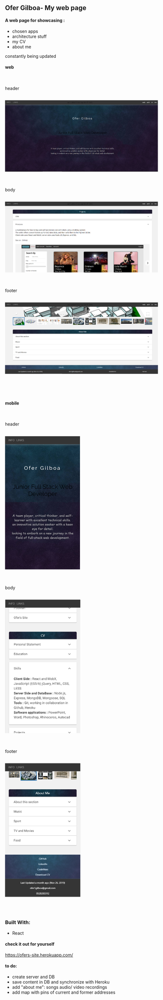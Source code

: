 ## Ofer Gilboa- My web page 
 
#### A web page for showcasing :
- chosen apps
- architecture stuff  
- my CV
- about me

constantly being updated 

#### web
<br/>
<br/>
header
<br/>
<br/>
<p><img src="src/img/OfersSite/header.PNG"  title="Ofer's Site"></p>
<br/>
<br/>
body
<br/>
<br/>
<p><img src="src/img/OfersSite/body.PNG" title="Ofer's Site"></p>
<br/>
<br/>
footer
<br/>
<br/>
<p><img src="src/img/OfersSite/ZBar.PNG"  title="Ofer's Site"></p>
<br/>
<br/>
<br/>

#### mobile
<br/>
<br/>
header
<br/>
<br/>
<p><img src="src/img/OfersSite/headerM.PNG"  height="440px" title="Ofer's Site"></p>
<br/>
<br/>
body
<br/>
<br/>
<p><img src="src/img/OfersSite/bodyM.PNG"  height="440px" title="Ofer's Site"></p>
<br/>
<br/>
footer
<br/>
<br/>
<p><img src="src/img/OfersSite/ZBarM.PNG"  height="440px" title="Ofer's Site"></p>
<br/>
<br/>

### Built With:
- React


#### check it out for yourself 
 https://ofers-site.herokuapp.com/


#### to do:
- create server and DB
- save content in DB and synchronize with Heroku
- add "about me": songs audio/ video recordings
- add map with pins of current and former addresses
